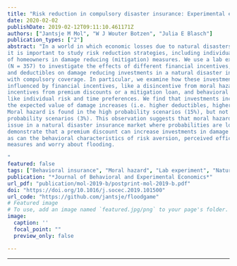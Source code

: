 ```yaml
---
title: "Risk reduction in compulsory disaster insurance: Experimental evidence on moral hazard and financial incentives"
date: 2020-02-02
publishDate: 2019-02-12T09:11:10.461171Z
authors: ["Jantsje M Mol", "W J Wouter Botzen", "Julia E Blasch"]
publication_types: ["2"]
abstract: "In a world in which economic losses due to natural disasters are expected to increase,
it is important to study risk reduction strategies, including individual investments
of homeowners in damage reducing (mitigation) measures. We use a lab experiment
(N = 357) to investigate the effects of different financial incentives, probability levels
and deductibles on damage reducing investments in a natural disaster insurance market
with compulsory coverage. In particular, we examine how these investments are jointly
influenced by financial incentives, like a disincentive from moral hazard or positive
incentives from premium discounts or a mitigation loan, and behavioral characteristics,
like individual risk and time preferences. We find that investments increase when
the expected value of damage increases (i.e. higher deductibles, higher probabilities).
Moral hazard is found in the high probability scenarios (15%), but not in the low
probability scenarios (3%). This observation suggests that moral hazard is less of an
issue in a natural disaster insurance market where probabilities are low. Our results
demonstrate that a premium discount can increase investments in damage reduction,
as can the behavioral characteristics of risk aversion, perceived efficacy of protective
measures and worry about flooding.

"
featured: false
tags: ["Behavioral insurance", "Moral hazard", "Lab experiment", "Natural disasters", "Damage-reduction measures"]
publication: "*Journal of Behavioral and Experimental Economics*"
url_pdf: "publication/mol-2019-b/postprint-mol-2019-b.pdf"
doi: "https://doi.org/10.1016/j.socec.2019.101500"
url_code: "https://github.com/jantsje/floodgame"
# Featured image
# To use, add an image named `featured.jpg/png` to your page's folder. 
image:
  caption: ''
  focal_point: ""
  preview_only: false

---
```

---

